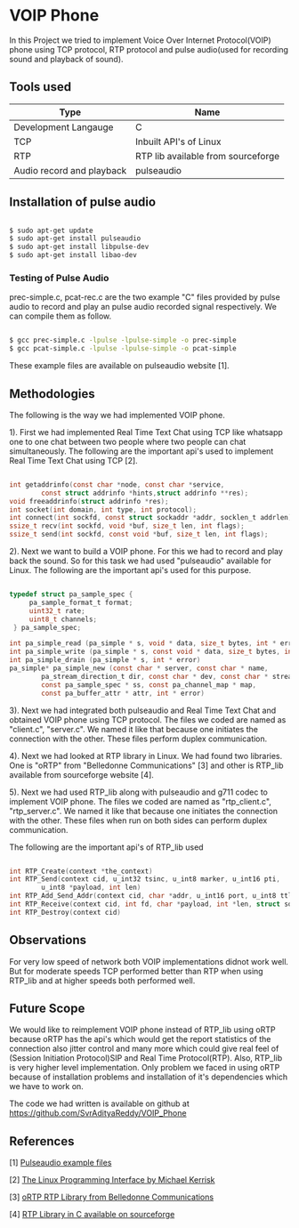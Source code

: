 # VOIP Phone

In this Project we tried to implement Voice Over Internet Protocol(VOIP) phone using TCP protocol, RTP protocol and pulse audio(used for recording sound and playback of sound).

## Tools used

Type | Name
----------|--------
Development Langauge | C
TCP | Inbuilt API's of Linux
RTP | RTP lib available from sourceforge
Audio record and playback | pulseaudio

## Installation of pulse audio

``` sh

$ sudo apt-get update
$ sudo apt-get install pulseaudio
$ sudo apt-get install libpulse-dev
$ sudo apt-get install libao-dev

```

### Testing of Pulse Audio

prec-simple.c, pcat-rec.c are the two example "C" files provided by pulse audio to record and play an pulse audio recorded signal respectively. We can compile them as follow.

``` sh

$ gcc prec-simple.c -lpulse -lpulse-simple -o prec-simple
$ gcc pcat-simple.c -lpulse -lpulse-simple -o pcat-simple

```

These example files are available on pulseaudio website [1].

## Methodologies

The following is the way we had implemented VOIP phone.

1). First we had implemented Real Time Text Chat using TCP like whatsapp one to one chat between two people where two people can chat simultaneously. The following are the important api's used to implement Real Time Text Chat using TCP [2].

``` C

int getaddrinfo(const char *node, const char *service, 
        const struct addrinfo *hints,struct addrinfo **res);
void freeaddrinfo(struct addrinfo *res);
int socket(int domain, int type, int protocol);
int connect(int sockfd, const struct sockaddr *addr, socklen_t addrlen);
ssize_t recv(int sockfd, void *buf, size_t len, int flags);
ssize_t send(int sockfd, const void *buf, size_t len, int flags);

```

2). Next we want to build a VOIP phone. For this we had to record and play back the sound. So for this task we had used "pulseaudio" available for Linux. The following are the important api's used for this purpose.

``` C

typedef struct pa_sample_spec {
     pa_sample_format_t format;
     uint32_t rate;
     uint8_t channels;
 } pa_sample_spec;

int pa_simple_read (pa_simple * s, void * data, size_t bytes, int * error) 
int pa_simple_write (pa_simple * s, const void * data, size_t bytes, int * error) 	
int pa_simple_drain (pa_simple * s, int * error)
pa_simple* pa_simple_new (const char * server, const char * name,     
        pa_stream_direction_t dir, const char * dev, const char * stream_name,
        const pa_sample_spec * ss, const pa_channel_map * map,
        const pa_buffer_attr * attr, int * error) 		

```

3). Next we had integrated both pulseaudio and Real Time Text Chat and obtained VOIP phone using TCP protocol. The files we coded are named as "client.c", "server.c". We named it like that because one initiates the connection with the other. These files perform duplex communication.

4). Next we had looked at RTP library in Linux. We had found two libraries. One is "oRTP" from "Belledonne Communications" [3] and other is RTP_lib available from sourceforge website [4]. 

5). Next we had used RTP_lib along with pulseaudio and g711 codec to implement VOIP phone. The files we coded are named as "rtp_client.c", "rtp_server.c". We named it like that because one initiates the connection with the other. These files when run on both sides can perform duplex communication.

The following are the important api's of RTP_lib used 

``` C

int RTP_Create(context *the_context)
int RTP_Send(context cid, u_int32 tsinc, u_int8 marker, u_int16 pti, 
        u_int8 *payload, int len)
int RTP_Add_Send_Addr(context cid, char *addr, u_int16 port, u_int8 ttl)
int RTP_Receive(context cid, int fd, char *payload, int *len, struct sockaddr *sin)
int RTP_Destroy(context cid)

```

## Observations

For very low speed of network both VOIP implementations didnot work well. But for moderate speeds TCP performed better than RTP when using RTP_lib and at higher speeds both performed well.

## Future Scope

We would like to reimplement VOIP phone instead of RTP_lib using oRTP because oRTP has the api's which would get the report statistics of the connection also jitter control and many more which could give real feel of (Session Initiation Protocol)SIP and Real Time Protocol(RTP). Also, RTP_lib is very higher level implementation. Only problem we faced in using oRTP because of installation problems and installation of it's dependencies which we have to work on.

The code we had written is available on github at https://github.com/SvrAdityaReddy/VOIP_Phone

## References

[1] [Pulseaudio example files](https://freedesktop.org/software/pulseaudio/doxygen/examples.html) <br>

[2] [The Linux Programming Interface by Michael Kerrisk](https://moodle2.units.it/pluginfile.php/115306/mod_resource/content/1/The%20Linux%20Programming%20Interface-Michael%20Kerrisk.pdf) <br>

[3] [oRTP RTP Library from Belledonne Communications](http://www.linphone.org/technical-corner/ortp/overview) <br>

[4] [RTP Library in C available on sourceforge](https://sourceforge.net/projects/rtp-lib/) <br>